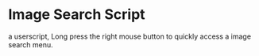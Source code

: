 # Image Search Script

a userscript, Long press the right mouse button to quickly access a image search menu.

